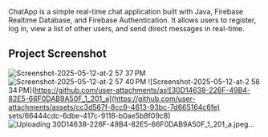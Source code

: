 ChatApp is a simple real-time chat application built with Java, Firebase Realtime Database, and Firebase Authentication. It allows users to register, log in, view a list of other users, and send direct messages in real-time.

## Project Screenshot


![Screenshot-2025-05-12-at-2 57 37 PM](https://github.com/user-attachments/assets/c5bfc3b0-2f3c-4336-8c66-0a50c4cef9ae)
![Screenshot-2025-05-12-at-2 57 40 PM](https://github.com/user-attachments/assets/35645a95-47a8-46d6-a1b1-f17dc5edbc9d)
![Screenshot-2025-05-12-at-2 58 34 PM](https://github.com/user-attachments/as![30D14638-226F-49B4-82E5-66F0DAB9A50F_1_201_a](https://github.com/user-attachments/assets/cc3d567f-8cc9-4613-93bc-7d665164c6fe)
sets/66444cdc-6dbe-417c-9118-b0ae5b8f09c8)
![Uploading 30D14638-226F-49B4-82E5-66F0DAB9A50F_1_201_a.jpeg…]()
